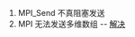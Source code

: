 1. MPI_Send 不真阻塞发送
2. MPI 无法发送多维数组 -- [解决](http://blog.csdn.net/qiang_yang/article/details/29561837)
